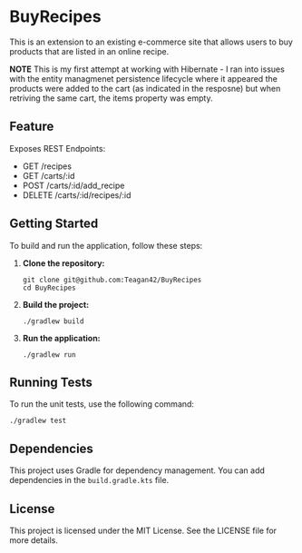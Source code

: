 # BuyRecipes

This is an extension to an existing e-commerce site that allows users to buy products that are listed in an online recipe.

**NOTE** This is my first attempt at working with Hibernate - I ran into issues with the entity managmenet persistence lifecycle where it appeared the products were added to the cart (as indicated in the resposne) but when retriving the same cart, the items property was empty.

## Feature

Exposes REST Endpoints:

- GET /recipes
- GET /carts/:id
- POST /carts/:id/add_recipe
- DELETE /carts/:id/recipes/:id

## Getting Started

To build and run the application, follow these steps:

1. **Clone the repository:**

   ```shell
   git clone git@github.com:Teagan42/BuyRecipes
   cd BuyRecipes
   ```

2. **Build the project:**

   ```shell
   ./gradlew build
   ```

3. **Run the application:**
   ```shell
   ./gradlew run
   ```

## Running Tests

To run the unit tests, use the following command:

```shell
./gradlew test
```

## Dependencies

This project uses Gradle for dependency management. You can add dependencies in the `build.gradle.kts` file.

## License

This project is licensed under the MIT License. See the LICENSE file for more details.
